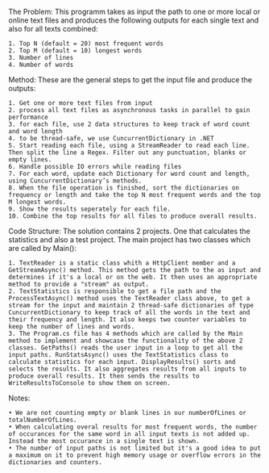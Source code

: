 The Problem:
This programm takes as input the path to one or more local or online text files and 
produces the following outputs for each single text and also for all texts combined:

    1. Top N (default = 20) most frequent words
    2. Top M (default = 10) longest words
    3. Number of lines
    4. Number of words

Method: 
These are the general steps to get the input file and produce the outputs:

    1. Get one or more text files from input
    2. process all text files as asynchronous tasks in parallel to gain performance
    3. for each file, use 2 data structures to keep track of word count and word length
    4. to be thread-safe, we use CuncurrentDictionary in .NET
    5. Start reading each file, using a StreamReader to read each line. Then split the line a Regex. Filter out any punctuation, blanks or empty lines.
    6. Handle possible IO errors while reading files
    7. For each word, update each Dictionary for word count and length, using CuncurrentDictionary’s methods.
    8. When the file operation is finished, sort the dictionaries on frequency or length and take the top N most frequent words and the top M longest words.
    9. Show the results seperately for each file.
    10. Combine the top results for all files to produce overall results.

Code Structure:
The solution contains 2 projects. One that calculates the statistics and also a test project. The main project has two classes which are called by Main():

    1. TextReader is a static class whith a HttpClient member and a GetStreamAsync() method. This method gets the path to the as input and determines if it's a local or on the web. It then uses an appropriate method to provide a "stream" as output.
    2. TextStatistics is responsible to get a file path and the ProcessTextAsync() method uses the TextReader class above, to get a stream for the input and maintain 2 thread-safe dictionaries of type CuncurrentDictionary to keep track of all the words in the text and their frequency and length. It also keeps two counter variables to keep the number of lines and words.
    3. The Program.cs file has 4 methods which are called by the Main method to implement and showcase the functionality of the above 2 classes. GetPaths() reads the user input in a loop to get all the input paths. RunStatsAsync() uses the TextStatistics class to calculate statistics for each input. DisplayResults() sorts and selects the results. It also aggregates results from all inputs to produce overall results. It then sends the results to WriteResultsToConsole to show them on screen.

Notes:

    • We are not counting empty or blank lines in our numberOfLines or totalNumberOfLines.
    • When calculating overal results for most frequent words, the number of occurances for the same word in all input texts is not added up. Instead the most occurance in a single text is shown.
    • The number of input paths is not limited but it's a good idea to put a maximum on it to prevent high memory usage or overflow errors in the dictionaries and counters.
